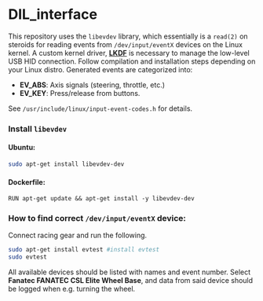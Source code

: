 # DIL_interface

This repository uses the ``libevdev`` library, which essentially is a ``read(2)`` on steroids for reading events from ``/dev/input/eventX`` devices on the Linux kernel. A custom kernel driver, [**LKDF**](https://github.com/gotzl/hid-fanatecff/tree/master) is necessary to manage the low-level USB HID connection. Follow compilation and installation steps depending on your Linux distro. Generated events are categorized into: 

- **EV_ABS**: Axis signals (steering, throttle, etc.)
- **EV_KEY**: Press/release from buttons.

See ``/usr/include/linux/input-event-codes.h`` for details.

### Install ``libevdev``
#### Ubuntu:
```bash
sudo apt-get install libevdev-dev
```
#### Dockerfile:
```Docker
RUN apt-get update && apt-get install -y libevdev-dev
```
### How to find correct ``/dev/input/eventX`` device:
Connect racing gear and run the following.
```bash
sudo apt-get install evtest #install evtest
sudo evtest
```
All available devices should be listed with names and event number. Select **Fanatec FANATEC CSL Elite Wheel Base**, and data from said device should be logged when e.g. turning the wheel.